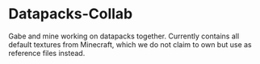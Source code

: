 # Datapacks-Collab
Gabe and mine working on datapacks together. Currently contains all default textures from Minecraft, which we do not claim to own but use as reference files instead.
